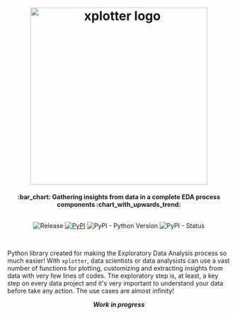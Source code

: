 <h1 align="center">
  <a href="https://pypi.org/project/xplotter/"><img src="https://i.imgur.com/5XFP1Ha.png" height=400, weight=400, alt="xplotter logo"></a>
</h1>

<div align="center">
  <strong>:bar_chart: Gathering insights from data in a complete EDA process components :chart_with_upwards_trend:</strong>
</div>
<br/>

<div align="center">  
  
  ![Release](https://img.shields.io/badge/release-ok-brightgreen)
  [![PyPI](https://img.shields.io/pypi/v/xplotter?color=blueviolet)](https://pypi.org/project/xplotter/)
  ![PyPI - Python Version](https://img.shields.io/pypi/pyversions/xplotter?color=green)
  ![PyPI - Status](https://img.shields.io/pypi/status/xplotter)

</div>
<br/>

Python library created for making the Exploratory Data Analysis process so much easier! With `xplotter`, data scientists or data analysists can use a vast number of functions for plotting, customizing and extracting insights from data with very few lines of codes. The exploratory step is, at least, a key step on every data project and it's very important to understand your data before take any action. The use cases are almost infinity!


<div align="center">
  <strong><i> Work in progress </i></strong>
</div>
<br/>
